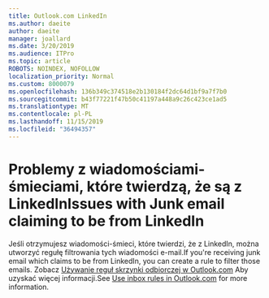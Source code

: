 ```yaml
---
title: Outlook.com LinkedIn
ms.author: daeite
author: daeite
manager: joallard
ms.date: 3/20/2019
ms.audience: ITPro
ms.topic: article
ROBOTS: NOINDEX, NOFOLLOW
localization_priority: Normal
ms.custom: 8000079
ms.openlocfilehash: 136b349c374518e2b130184f2dc64d1bf9a7f7b0
ms.sourcegitcommit: b43f77221f47b50c41197a448a9c26c423ce1ad5
ms.translationtype: MT
ms.contentlocale: pl-PL
ms.lasthandoff: 11/15/2019
ms.locfileid: "36494357"
---
```

# <a name="issues-with-junk-email-claiming-to-be-from-linkedin"></a><span data-ttu-id="8d2d4-102">Problemy z wiadomościami-śmieciami, które twierdzą, że są z LinkedIn</span><span class="sxs-lookup"><span data-stu-id="8d2d4-102">Issues with Junk email claiming to be from LinkedIn</span></span>

<span data-ttu-id="8d2d4-103">Jeśli otrzymujesz wiadomości-śmieci, które twierdzi, że z LinkedIn, można utworzyć regułę filtrowania tych wiadomości e-mail.</span><span class="sxs-lookup"><span data-stu-id="8d2d4-103">If you're receiving junk email which claims to be from LinkedIn, you can create a rule to filter those emails.</span></span>
<span data-ttu-id="8d2d4-104">Zobacz [Używanie reguł skrzynki odbiorczej w Outlook.com](https://aka.ms/OutlookComInboxRules) Aby uzyskać więcej informacji.</span><span class="sxs-lookup"><span data-stu-id="8d2d4-104">See [Use inbox rules in Outlook.com](https://aka.ms/OutlookComInboxRules) for more information.</span></span>


